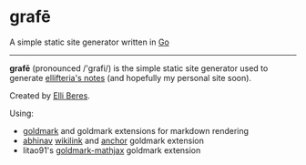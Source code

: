 # grafē

A simple static site generator written in [Go](https://go.dev)

---

**grafē** (pronounced /'grafi/) is the simple static site generator used to generate [ellifteria's notes](https://ellifterias-notes.onrender.com) (and hopefully my personal site soon).

Created by [Elli Beres](https://elliberes.me).

Using:

- [goldmark](https://github.com/yuin/goldmark) and goldmark extensions for markdown rendering
- [abhinav](http://abhinavg.net/) [wikilink](https://go.abhg.dev/goldmark/wikilink) and [anchor](https://go.abhg.dev/goldmark/anchor) goldmark extension
- litao91's [goldmark-mathjax](https://github.com/litao91/goldmark-mathjax) goldmark extension
